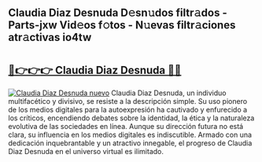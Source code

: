## Claudia Diaz Desnuda D𝚎sn𝚞dos filtr𝚊dos - Parts-jxw Vid𝚎os f𝚘tos - N𝚞evas filtr𝚊ciones atr𝚊ctivas io4tw

# <h2><a href="http://mb44a9.tromn.icu/?c=Claudia+Diaz+Desnuda">🔗👉👉👉 Claudia Diaz Desnuda 🔗🔗</a></h2>

[![Claudia Diaz Desnuda nuevo](https://i.imgur.com/pEAQMta.gif)](http://mb44a9.tromn.icu/?c=Claudia+Diaz+Desnuda)
Claudia Diaz Desnuda, un individuo multifacético y divisivo, se resiste a la descripción simple. Su uso pionero de los medios digitales para la autoexpresión ha cautivado y enfurecido a los críticos, encendiendo debates sobre la identidad, la ética y la naturaleza evolutiva de las sociedades en línea. Aunque su dirección futura no está clara, su influencia en los medios digitales es indiscutible. Armado con una dedicación inquebrantable y un atractivo innegable, el progreso de Claudia Diaz Desnuda en el universo virtual es ilimitado.
